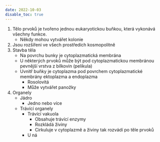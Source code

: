 ```yaml
---
date: 2022-10-03
disable_toc: true
---
```



1. Tělo prvoků je tvořeno jednou eukaryotickou buňkou, která vykonává všechny funkce.
    - Někdy mohou vytvářet kolonie
2. Jsou rozšířeni ve všech prostředích kosmopolitně
3. Stavba těla
    - Na povrchu bunky je cytoplazmatická membrána
    - U některých prvoků může být pod cytoplazmatickou membránou pevnější vrstva z bílkovin (pelikula)
    - Uvnitř buňky je cytoplazma pod povrchem cytoplazmatické membrány ektoplazma a endoplazma
        - Rosolovitá
        - Může vytvářet panožky
4. Organely
    - Jádro
        - Jedno nebo více
    - Trávící organely
        - Trávící vakuola
            - Obsahuje trávící enzymy
            - Rozkládá živiny
            - Cirkuluje v cytoplazmě a živiny tak rozvádí po těle prvoků
        - U ná
